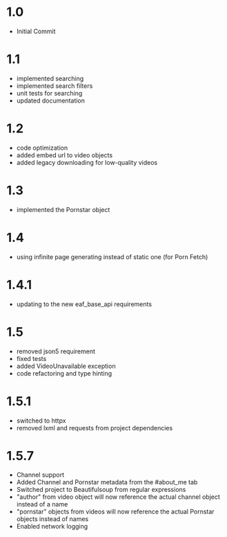 # 1.0

- Initial Commit

# 1.1

- implemented searching
- implemented search filters
- unit tests for searching
- updated documentation

# 1.2
- code optimization
- added embed url to video objects
- added legacy downloading for low-quality videos

# 1.3
- implemented the Pornstar object

# 1.4
- using infinite page generating instead of static one (for Porn Fetch)

# 1.4.1
- updating to the new eaf_base_api requirements

# 1.5
- removed json5 requirement
- fixed tests
- added VideoUnavailable exception
- code refactoring and type hinting

# 1.5.1
- switched to httpx
- removed lxml and requests from project dependencies

# 1.5.7
- Channel support
- Added Channel and Pornstar metadata from the #about_me tab
- Switched project to Beautifulsoup from regular expressions
- "author" from video object will now reference the actual channel object instead of a name
- "pornstar" objects from videos will now reference the actual Pornstar objects instead of names
- Enabled network logging
